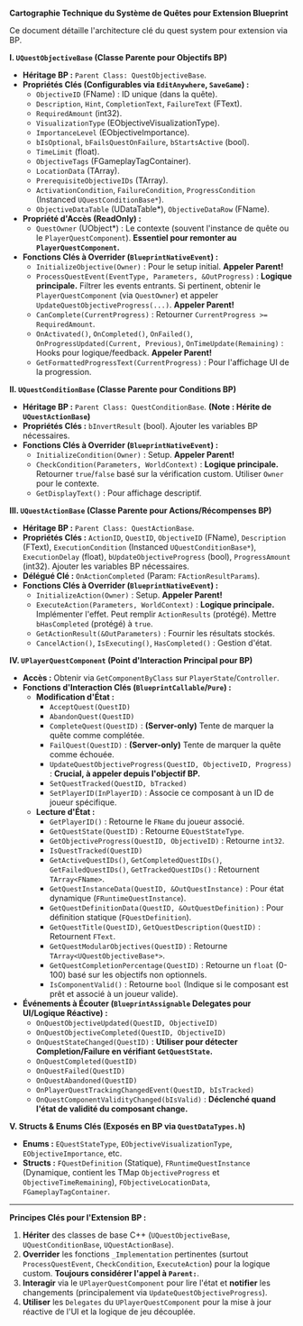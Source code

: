**Cartographie Technique du Système de Quêtes pour Extension Blueprint**

Ce document détaille l'architecture clé du quest system pour extension via BP.

**I. `UQuestObjectiveBase` (Classe Parente pour Objectifs BP)**

*   **Héritage BP :** `Parent Class: QuestObjectiveBase`.
*   **Propriétés Clés (Configurables via `EditAnywhere`, `SaveGame`) :**
    *   `ObjectiveID` (FName) : ID unique (dans la quête).
    *   `Description`, `Hint`, `CompletionText`, `FailureText` (FText).
    *   `RequiredAmount` (int32).
    *   `VisualizationType` (EObjectiveVisualizationType).
    *   `ImportanceLevel` (EObjectiveImportance).
    *   `bIsOptional`, `bFailsQuestOnFailure`, `bStartsActive` (bool).
    *   `TimeLimit` (float).
    *   `ObjectiveTags` (FGameplayTagContainer).
    *   `LocationData` (TArray<FObjectiveLocationData>).
    *   `PrerequisiteObjectiveIDs` (TArray<FName>).
    *   `ActivationCondition`, `FailureCondition`, `ProgressCondition` (Instanced `UQuestConditionBase*`).
    *   `ObjectiveDataTable` (UDataTable*), `ObjectiveDataRow` (FName).
*   **Propriété d'Accès (ReadOnly) :**
    *   `QuestOwner` (UObject*) : Le contexte (souvent l'instance de quête ou le `PlayerQuestComponent`). **Essentiel pour remonter au `PlayerQuestComponent`.**
*   **Fonctions Clés à Overrider (`BlueprintNativeEvent`) :**
    *   `InitializeObjective(Owner)` : Pour le setup initial. **Appeler Parent!**
    *   `ProcessQuestEvent(EventType, Parameters, &OutProgress)` : **Logique principale.** Filtrer les events entrants. Si pertinent, obtenir le `PlayerQuestComponent` (via `QuestOwner`) et appeler `UpdateQuestObjectiveProgress(...)`. **Appeler Parent!**
    *   `CanComplete(CurrentProgress)` : Retourner `CurrentProgress >= RequiredAmount`.
    *   `OnActivated()`, `OnCompleted()`, `OnFailed()`, `OnProgressUpdated(Current, Previous)`, `OnTimeUpdate(Remaining)` : Hooks pour logique/feedback. **Appeler Parent!**
    *   `GetFormattedProgressText(CurrentProgress)` : Pour l'affichage UI de la progression.

**II. `UQuestConditionBase` (Classe Parente pour Conditions BP)**

*   **Héritage BP :** `Parent Class: QuestConditionBase`. **(Note : Hérite de `UQuestActionBase`)**
*   **Propriétés Clés :** `bInvertResult` (bool). Ajouter les variables BP nécessaires.
*   **Fonctions Clés à Overrider (`BlueprintNativeEvent`) :**
    *   `InitializeCondition(Owner)` : Setup. **Appeler Parent!**
    *   `CheckCondition(Parameters, WorldContext)` : **Logique principale.** Retourner `true`/`false` basé sur la vérification custom. Utiliser `Owner` pour le contexte.
    *   `GetDisplayText()` : Pour affichage descriptif.

**III. `UQuestActionBase` (Classe Parente pour Actions/Récompenses BP)**

*   **Héritage BP :** `Parent Class: QuestActionBase`.
*   **Propriétés Clés :** `ActionID`, `QuestID`, `ObjectiveID` (FName), `Description` (FText), `ExecutionCondition` (Instanced `UQuestConditionBase*`), `ExecutionDelay` (float), `bUpdateObjectiveProgress` (bool), `ProgressAmount` (int32). Ajouter les variables BP nécessaires.
*   **Délégué Clé :** `OnActionCompleted` (Param: `FActionResultParams`).
*   **Fonctions Clés à Overrider (`BlueprintNativeEvent`) :**
    *   `InitializeAction(Owner)` : Setup. **Appeler Parent!**
    *   `ExecuteAction(Parameters, WorldContext)` : **Logique principale.** Implémenter l'effet. Peut remplir `ActionResults` (protégé). Mettre `bHasCompleted` (protégé) à `true`.
    *   `GetActionResult(&OutParameters)` : Fournir les résultats stockés.
    *   `CancelAction()`, `IsExecuting()`, `HasCompleted()` : Gestion d'état.

**IV. `UPlayerQuestComponent` (Point d'Interaction Principal pour BP)**

*   **Accès :** Obtenir via `GetComponentByClass` sur `PlayerState`/`Controller`.
*   **Fonctions d'Interaction Clés (`BlueprintCallable`/`Pure`) :**
    *   **Modification d'État :**
        *   `AcceptQuest(QuestID)`
        *   `AbandonQuest(QuestID)`
        *   `CompleteQuest(QuestID)` : **(Server-only)** Tente de marquer la quête comme complétée.
        *   `FailQuest(QuestID)` : **(Server-only)** Tente de marquer la quête comme échouée.
        *   `UpdateQuestObjectiveProgress(QuestID, ObjectiveID, Progress)` : **Crucial, à appeler depuis l'objectif BP.**
        *   `SetQuestTracked(QuestID, bTracked)`
        *   `SetPlayerID(InPlayerID)` : Associe ce composant à un ID de joueur spécifique.
    *   **Lecture d'État :**
        *   `GetPlayerID()` : Retourne le `FName` du joueur associé.
        *   `GetQuestState(QuestID)` : Retourne `EQuestStateType`.
        *   `GetObjectiveProgress(QuestID, ObjectiveID)` : Retourne `int32`.
        *   `IsQuestTracked(QuestID)`
        *   `GetActiveQuestIDs()`, `GetCompletedQuestIDs()`, `GetFailedQuestIDs()`, `GetTrackedQuestIDs()` : Retournent `TArray<FName>`.
        *   `GetQuestInstanceData(QuestID, &OutQuestInstance)` : Pour état dynamique (`FRuntimeQuestInstance`).
        *   `GetQuestDefinitionData(QuestID, &OutQuestDefinition)` : Pour définition statique (`FQuestDefinition`).
        *   `GetQuestTitle(QuestID)`, `GetQuestDescription(QuestID)` : Retournent `FText`.
        *   `GetQuestModularObjectives(QuestID)` : Retourne `TArray<UQuestObjectiveBase*>`.
        *   `GetQuestCompletionPercentage(QuestID)` : Retourne un `float` (0-100) basé sur les objectifs non optionnels.
        *   `IsComponentValid()` : Retourne `bool` (Indique si le composant est prêt et associé à un joueur valide).
*   **Événements à Écouter (`BlueprintAssignable` Delegates pour UI/Logique Réactive) :**
    *   `OnQuestObjectiveUpdated(QuestID, ObjectiveID)`
    *   `OnQuestObjectiveCompleted(QuestID, ObjectiveID)`
    *   `OnQuestStateChanged(QuestID)` : **Utiliser pour détecter Completion/Failure en vérifiant `GetQuestState`.**
    *   `OnQuestCompleted(QuestID)`
    *   `OnQuestFailed(QuestID)`
    *   `OnQuestAbandoned(QuestID)`
    *   `OnPlayerQuestTrackingChangedEvent(QuestID, bIsTracked)`
    *   `OnQuestComponentValidityChanged(bIsValid)` : **Déclenché quand l'état de validité du composant change.**

**V. Structs & Enums Clés (Exposés en BP via `QuestDataTypes.h`)**

*   **Enums :** `EQuestStateType`, `EObjectiveVisualizationType`, `EObjectiveImportance`, etc.
*   **Structs :** `FQuestDefinition` (Statique), `FRuntimeQuestInstance` (Dynamique, contient les TMap `ObjectiveProgress` et `ObjectiveTimeRemaining`), `FObjectiveLocationData`, `FGameplayTagContainer`.

---

**Principes Clés pour l'Extension BP :**

1.  **Hériter** des classes de base C++ (`UQuestObjectiveBase`, `UQuestConditionBase`, `UQuestActionBase`).
2.  **Overrider** les fonctions `_Implementation` pertinentes (surtout `ProcessQuestEvent`, `CheckCondition`, `ExecuteAction`) pour la logique custom. **Toujours considérer l'appel à `Parent:`**.
3.  **Interagir** via le `UPlayerQuestComponent` pour lire l'état et **notifier** les changements (principalement via `UpdateQuestObjectiveProgress`).
4.  **Utiliser** les `Delegates` du `UPlayerQuestComponent` pour la mise à jour réactive de l'UI et la logique de jeu découplée.
